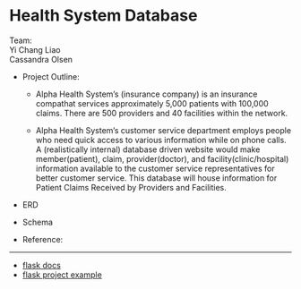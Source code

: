 # Health System Database
Team:\
Yi Chang Liao\
Cassandra Olsen

* Project Outline:
  - Alpha Health System’s (insurance company) is an insurance compathat services approximately 5,000 patients with 100,000 claims. There are 500 providers and 40 facilities within the network.

  - Alpha Health System’s customer service department employs people who need quick access to various information while on phone calls. A (realistically internal) database driven website would make member(patient), claim, provider(doctor), and facility(clinic/hospital) information available to the customer service representatives for better customer service. This database will house information for Patient Claims Received by Providers and Facilities.

* ERD

* Schema

* Reference:
---
+ [flask docs](https://flask.palletsprojects.com/en/1.1.x/)
+ [flask project example](https://github.com/pallets/flask/tree/1.1.2/examples/tutorial)
